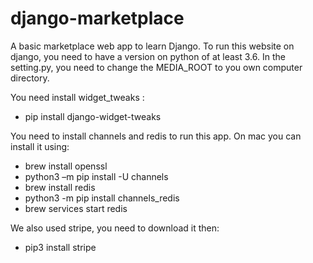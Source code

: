 # django-marketplace
A basic marketplace web app to learn Django.
To run this website on django, you need to have a version on python of at least 3.6. 
In the setting.py, you need to change the MEDIA_ROOT to you own computer directory.

You need install widget_tweaks :
- pip install django-widget-tweaks

You need to install channels and redis to run this app. 
On mac you can install it using:
- brew install openssl
- python3 –m pip install -U channels
- brew install redis
- python3 -m pip install channels_redis
- brew services start redis

We also used stripe, you need to download it then:
- pip3 install stripe




